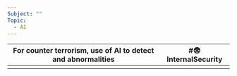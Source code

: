 ```yaml
---
Subject: ""
Topic:
  - AI
---
```



| For counter terrorism, use of AI to detect and abnormalities | #😨InternalSecurity |
| ------------------------------------------------------------ | ------------------- |
|                                                              |                     |

